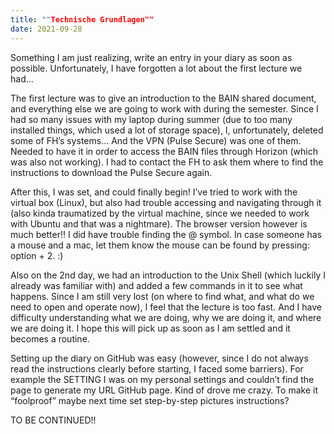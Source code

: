 ```yaml
---
title: ""Technische Grundlagen""
date: 2021-09-28
---
```


Something I am just realizing, write an entry in your diary as soon as possible. Unfortunately, I have forgotten a lot about the first lecture we had… 

The first lecture was to give an introduction to the BAIN shared document, and everything else we are going to work with during the semester. Since I had so many issues with my laptop during summer (due to too many installed things, which used a lot of storage space), I, unfortunately, deleted some of FH’s systems… And the VPN (Pulse Secure) was one of them. Needed to have it in order to access the BAIN files through Horizon (which was also not working). I had to contact the FH to ask them where to find the instructions to download the Pulse Secure again.

After this, I was set, and could finally begin! I’ve tried to work with the virtual box (Linux), but also had trouble accessing and navigating through it (also kinda traumatized by the virtual machine, since we needed to work with Ubuntu and that was a nightmare). The browser version however is much better!! I did have trouble finding the @ symbol. In case someone has a mouse and a mac, let them know the mouse can be found by pressing: option + 2. :)

Also on the 2nd day, we had an introduction to the Unix Shell (which luckily I already was familiar with) and added a few commands in it to see what happens. Since I am still very lost (on where to find what, and what do we need to open and operate now), I feel that the lecture is too fast. And I have difficulty understanding what we are doing, why we are doing it, and where we are doing it. I hope this will pick up as soon as I am settled and it becomes a routine. 

Setting up the diary on GitHub was easy (however, since I do not always read the instructions clearly before starting, I faced some barriers). For example the SETTING I was on my personal settings and couldn’t find the page to generate my URL GitHub page. Kind of drove me crazy. To make it “foolproof” maybe next time set step-by-step pictures instructions? 

TO BE CONTINUED!! 
